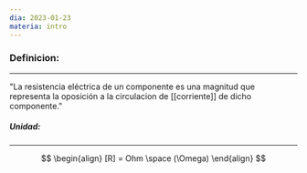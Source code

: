 ```yaml
---
dia: 2023-01-23
materia: intro
---
```

### **Definicion:**
---
"La resistencia eléctrica de un componente es una magnitud que representa la oposición a la circulacion de [[corriente]] de dicho componente."

##### **Unidad:**
---
$$
\begin{align}
[R] = Ohm \space (\Omega)
\end{align}
$$
